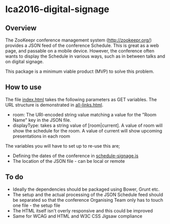 # lca2016-digital-signage

## Overview

The ZooKeepr conference management system (http://zookeepr.org/) provides a JSON feed of the conference Schedule. This is great as a web page, and passable on a mobile device. However, the conference often wants to display the Schedule in various ways, such as in between talks and on digital signage.

This package is a minimum viable product (MVP) to solve this problem.

## How to use

The file [index.html](index.html) takes the following parameters as GET variables. The URL structure is demonstrated in [all-links.html](all-links.html).

* room: The URI-encoded string value matching a value for the "Room Name" key in the JSON file.
* displayType: takes a string value of [room|current]. A value of room will show the schedule for the room. A value of current will show upcoming presentations in each room

The variables you will have to set up to re-use this are;

* Defining the dates of the conference in [schedule-signage.js](js/schedule-signage.js)
* The location of the JSON file - can be local or remote

## To do

* Ideally the dependencies should be packaged using Bower, Grunt etc.
* The setup and the actual processing of the JSON Schedule feed should be separated so that the conference Organising Team only has to touch one file - the setup file
* The HTML itself isn't overly responsive and this could be improved
* Same for WCAG and HTML and W3C CSS Jigsaw compliance

